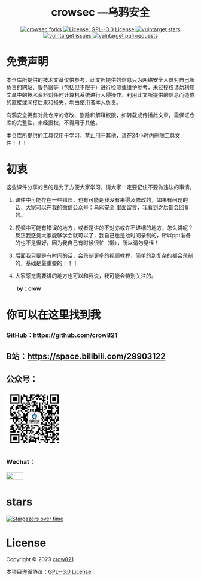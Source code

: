 <h1 align="center">crowsec —乌鸦安全</h1>

<p align="center">
  <a href="https://github.com/crow821/github-profile-readme-generator/fork" target="blank">
	<img src="https://img.shields.io/github/forks/crow821/crowsec?style=flat-square" alt="crowsec forks"/>
  </a>
  <a href="https://github.com/crow821/vulntarget/blob/master/LICENSE" target="blank">
    <img alt="License: GPL--3.0 License" src="https://img.shields.io/github/license/crow821/Vulntarget" />
  </a>
  <a href="https://github.com/crow821/github-profile-readme-generator/stargazers" target="blank">
	<img src="https://img.shields.io/github/stars/crow821/crowsec?style=flat-square" alt="vulntarget stars"/>
  </a>
  <a href="https://github.com/crow821/github-profile-readme-generator/issues" target="blank">
	<img src="https://img.shields.io/github/issues/crow821/crowsec?style=flat-square" alt="vulntarget issues"/>
  </a>
  <a href="https://github.com/crow821/github-profile-readme-generator/pulls" target="blank">
	<img src="https://img.shields.io/github/issues-pr/crow821/crowsec?style=flat-square" alt="vulntarget pull-requests"/>
  </a>

# 免责声明

本仓库所提供的技术文章仅供参考，此文所提供的信息只为网络安全人员对自己所负责的网站、服务器等（包括但不限于）进行检测或维护参考，未经授权请勿利用文章中的技术资料对任何计算机系统进行入侵操作。利用此文所提供的信息而造成的直接或间接后果和损失，均由使用者本人负责。

乌鸦安全拥有对此仓库的修改、删除和解释权限，如转载或传播此文章，需保证仓库的完整性，未经授权，不得用于其他。

本仓库所提供的工具仅用于学习，禁止用于其他，请在24小时内删除工具文件！！！



# 初衷

这些课件分享的目的是为了方便大家学习，请大家一定要记住不要做违法的事情。

1. 课件中可能存在一些错误，也有可能是我没有来得及修改的，如果有问题的话，大家可以在我的微信公众号：乌鸦安全  里面留言，我看到之后都会回复的。

2. 视频中可能有错误的地方，或者是讲的不对亦或许不详细的地方，怎么讲呢？反正我感觉大家能够学会就可以了，我自己也是抽时间录制的，所以ppt准备的也不是很好，因为我自己有时候很忙（~~懒~~），所以请勿见怪！

3. 后面我只要是有时间的话，会录制更多的视频教程，简单的到复杂的都会录制的，基础是最重要的！！！

4. 大家感觉需要讲的地方也可以和我说，我可能会特别关注的。     

   ​																																									**by：crow**



# 你可以在这里找到我

### GitHub：https://github.com/crow821

## B站：https://space.bilibili.com/29903122

## 公众号：

<img src="crowsec.jpg" width="30%" height="30%" />

### Wechat：      

<img src="Wetchat.jpeg"  width="30%" height="30%"  />



# stars

[![Stargazers over time](https://starchart.cc/crow821/crowsec.svg)](https://starchart.cc/crow821/crowsec) 



# License

Copyright © 2023 [crow821](https://github.com/crow821)

本项目遵循协议：[GPL--3.0 License](https://github.com/crow821/crowsec/blob/master/LICENSE)


